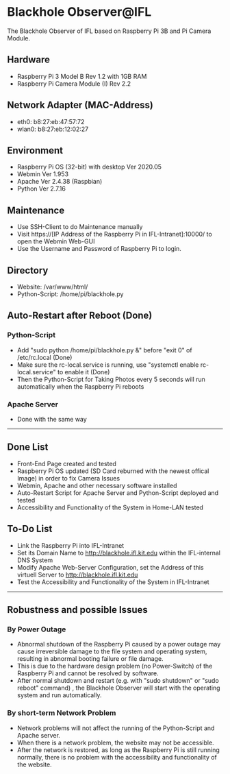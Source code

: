 # Blackhole Observer@IFL
The Blackhole Observer of IFL based on Raspberry Pi 3B and Pi Camera Module.

## Hardware
* Raspberry Pi 3 Model B Rev 1.2 with 1GB RAM
* Raspberry Pi Camera Module (I) Rev 2.2

## Network Adapter (MAC-Address)
* eth0: b8:27:eb:47:57:72
* wlan0: b8:27:eb:12:02:27

## Environment
* Raspberry Pi OS (32-bit) with desktop Ver 2020.05
* Webmin Ver 1.953
* Apache Ver 2.4.38 (Raspbian)
* Python Ver 2.7.16

## Maintenance
* Use SSH-Client to do Maintenance manually
* Visit https://[IP Address of the Raspberry Pi in IFL-Intranet]:10000/ to open the Webmin Web-GUI
* Use the Username and Password of Raspberry Pi to login.

## Directory
* Website: /var/www/html/
* Python-Script: /home/pi/blackhole.py

## Auto-Restart after Reboot (Done)

### Python-Script
* Add "sudo python /home/pi/blackhole.py &" before "exit 0" of /etc/rc.local (Done)
* Make sure the rc-local.service is running, use "systemctl enable rc-local.service" to enable it (Done)
* Then the Python-Script for Taking Photos every 5 seconds will run automatically when the Raspberry Pi reboots

### Apache Server
* Done with the same way

***

## Done List
* Front-End Page created and tested
* Raspberry Pi OS updated (SD Card reburned with the newest offical Image) in order to fix Camera Issues
* Webmin, Apache and other necessary software installed
* Auto-Restart Script for Apache Server and Python-Script deployed and tested
* Accessibility and Functionality of the System in Home-LAN tested

## To-Do List
* Link the Raspberry Pi into IFL-Intranet
* Set its Domain Name to http://blackhole.ifl.kit.edu within the IFL-internal DNS System
* Modify Apache Web-Server Configuration, set the Address of this virtuell Server to http://blackhole.ifl.kit.edu
* Test the Accessibility and Functionality of the System in IFL-Intranet

*** 

## Robustness and possible Issues

### By Power Outage
* Abnormal shutdown of the Raspberry Pi caused by a power outage may cause irreversible damage to the file system and operating system, resulting in abnormal booting failure or file damage. 
* This is due to the hardware design problem (no Power-Switch) of the Raspberry Pi and cannot be resolved by software.
* After normal shutdown and restart (e.g. with "sudo shutdown" or "sudo reboot" command) , the Blackhole Observer will start with the operating system and run automatically.

### By short-term Network Problem
* Network problems will not affect the running of the Python-Script and Apache server.
* When there is a network problem, the website may not be accessible.
* After the network is restored, as long as the Raspberry Pi is still running normally, there is no problem with the accessibility and functionality of the website.
